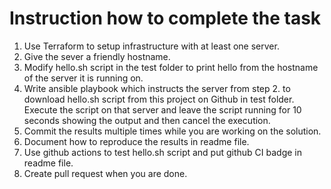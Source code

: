 # Instruction how to complete the task

1. Use Terraform to setup infrastructure with at least one server.
2. Give the sever a friendly hostname.
3. Modify hello.sh script in the test folder to print hello from the hostname of the server it is running on.
4. Write ansible playbook which instructs the server from step 2. to download hello.sh script from this project on Github in test folder. Execute the script on that server and leave the script running for 10 seconds showing the output and then cancel the execution.
5. Commit the results multiple times while you are working on the solution.
6. Document how to reproduce the results in readme file.
7. Use github actions to test hello.sh script and put github CI badge in readme file. 
8. Create pull request when you are done.
